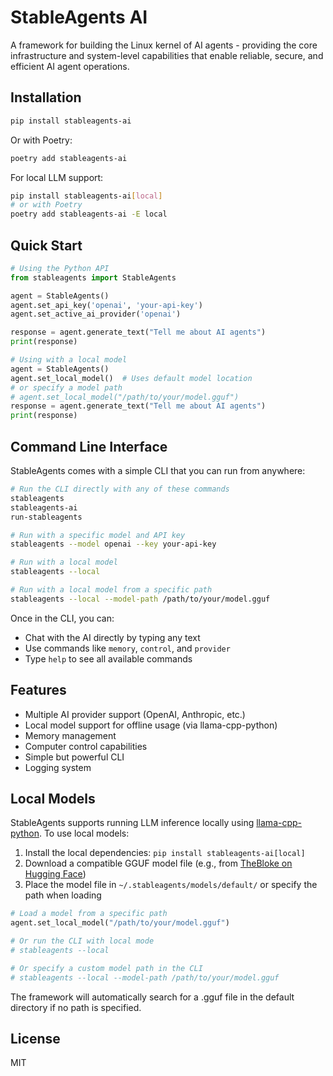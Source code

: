 # StableAgents AI

A framework for building the Linux kernel of AI agents - providing the core infrastructure and system-level capabilities that enable reliable, secure, and efficient AI agent operations.

## Installation

```bash
pip install stableagents-ai
```

Or with Poetry:

```bash
poetry add stableagents-ai
```

For local LLM support:

```bash
pip install stableagents-ai[local]
# or with Poetry
poetry add stableagents-ai -E local
```

## Quick Start

```python
# Using the Python API
from stableagents import StableAgents

agent = StableAgents()
agent.set_api_key('openai', 'your-api-key')
agent.set_active_ai_provider('openai')

response = agent.generate_text("Tell me about AI agents")
print(response)

# Using with a local model
agent = StableAgents()
agent.set_local_model()  # Uses default model location
# or specify a model path
# agent.set_local_model("/path/to/your/model.gguf")
response = agent.generate_text("Tell me about AI agents")
print(response)
```

## Command Line Interface

StableAgents comes with a simple CLI that you can run from anywhere:

```bash
# Run the CLI directly with any of these commands
stableagents
stableagents-ai
run-stableagents

# Run with a specific model and API key
stableagents --model openai --key your-api-key

# Run with a local model
stableagents --local

# Run with a local model from a specific path
stableagents --local --model-path /path/to/your/model.gguf
```

Once in the CLI, you can:
- Chat with the AI directly by typing any text
- Use commands like `memory`, `control`, and `provider`
- Type `help` to see all available commands

## Features

- Multiple AI provider support (OpenAI, Anthropic, etc.)
- Local model support for offline usage (via llama-cpp-python)
- Memory management
- Computer control capabilities
- Simple but powerful CLI
- Logging system

## Local Models

StableAgents supports running LLM inference locally using [llama-cpp-python](https://github.com/abetlen/llama-cpp-python). To use local models:

1. Install the local dependencies: `pip install stableagents-ai[local]`
2. Download a compatible GGUF model file (e.g., from [TheBloke on Hugging Face](https://huggingface.co/TheBloke))
3. Place the model file in `~/.stableagents/models/default/` or specify the path when loading

```python
# Load a model from a specific path
agent.set_local_model("/path/to/your/model.gguf")

# Or run the CLI with local mode
# stableagents --local

# Or specify a custom model path in the CLI
# stableagents --local --model-path /path/to/your/model.gguf
```

The framework will automatically search for a .gguf file in the default directory if no path is specified.

## License

MIT
